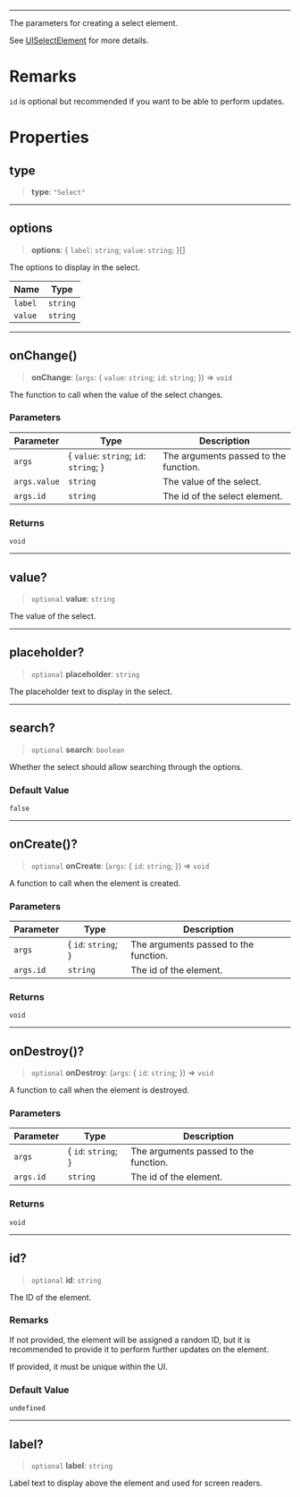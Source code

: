 ***

The parameters for creating a select element.

See [UISelectElement](UISelectElement.md) for more details.

# Remarks

`id` is optional but recommended if you want to be able to perform updates.

# Properties

## type

> **type**: `"Select"`

***

## options

> **options**: \{ `label`: `string`; `value`: `string`; }\[]

The options to display in the select.

| Name    | Type     |
| ------- | -------- |
| `label` | `string` |
| `value` | `string` |

***

## onChange()

> **onChange**: (`args`: \{ `value`: `string`; `id`: `string`; }) => `void`

The function to call when the value of the select changes.

### Parameters

| Parameter    | Type                                    | Description                           |
| ------------ | --------------------------------------- | ------------------------------------- |
| `args`       | \{ `value`: `string`; `id`: `string`; } | The arguments passed to the function. |
| `args.value` | `string`                                | The value of the select.              |
| `args.id`    | `string`                                | The id of the select element.         |

### Returns

`void`

***

## value?

> `optional` **value**: `string`

The value of the select.

***

## placeholder?

> `optional` **placeholder**: `string`

The placeholder text to display in the select.

***

## search?

> `optional` **search**: `boolean`

Whether the select should allow searching through the options.

### Default Value

`false`

***

## onCreate()?

> `optional` **onCreate**: (`args`: \{ `id`: `string`; }) => `void`

A function to call when the element is created.

### Parameters

| Parameter | Type                 | Description                           |
| --------- | -------------------- | ------------------------------------- |
| `args`    | \{ `id`: `string`; } | The arguments passed to the function. |
| `args.id` | `string`             | The id of the element.                |

### Returns

`void`

***

## onDestroy()?

> `optional` **onDestroy**: (`args`: \{ `id`: `string`; }) => `void`

A function to call when the element is destroyed.

### Parameters

| Parameter | Type                 | Description                           |
| --------- | -------------------- | ------------------------------------- |
| `args`    | \{ `id`: `string`; } | The arguments passed to the function. |
| `args.id` | `string`             | The id of the element.                |

### Returns

`void`

***

## id?

> `optional` **id**: `string`

The ID of the element.

### Remarks

If not provided, the element will be assigned a random ID, but it is recommended to provide it
to perform further updates on the element.

If provided, it must be unique within the UI.

### Default Value

`undefined`

***

## label?

> `optional` **label**: `string`

Label text to display above the element and used for screen readers.
